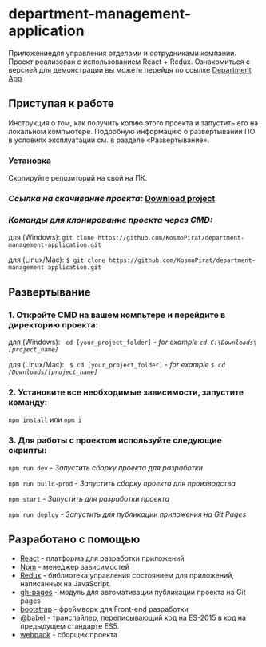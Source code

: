 # department-management-application

Приложениедля управления отделами и сотрудниками компании. Проект реализован с использованием React + Redux. Ознакомиться с версией для демонстрации вы можете перейдя по ссылке [Department App](https://kosmopirat.github.io/department-management-application/)

## Приступая к работе

Инструкция о том, как получить копию этого проекта и запустить его на локальном компьютере. Подробную информацию о развертывании ПО в условиях эксплуатации см. в разделе «Развертывание».

### Установка

Скопируйте репозиторий на свой на ПК. 

### *Ссылка на скачивание проекта:* [Download project](https://github.com/KosmoPirat/department-management-application/archive/develop.zip)

### *Команды для клонирование проекта через CMD:*

для (Windows): ` git clone https://github.com/KosmoPirat/department-management-application.git `

для (Linux/Mac): ` $ git clone https://github.com/KosmoPirat/department-management-application.git `

## Развертывание

### 1. Откройте CMD на вашем компьтере и перейдите в директорию проекта:

для (Windows): ` cd [your_project_folder]` - *for example `cd C:\Downloads\[project_name] `*

для (Linux/Mac): ` $ cd [your_project_folder]` - *for example `$ cd /Downloads/[project_name] `*

### 2. Установите все необходимые зависимости, запустите команду:

` npm install `  или  ` npm i `

### 3. Для работы с проектом используйте следующие скрипты:

` npm run dev ` - *Запустить сборку проекта для разработки*

` npm run build-prod ` - *Запустить сборку проекта для производства*

` npm start ` - *Запустить для разработки проекта*

` npm run deploy ` - *Запустить для публикации приложения на Git Pages*

## Разработано с помощью

* [React](https://reactjs.org/docs/) - платформа для разработки приложений
* [Npm](https://www.npmjs.com/) - менеджер зависимостей
* [Redux](https://redux.js.org/introduction/getting-started) - библиотека управления состоянием для приложений, написанных на JavaScript.
* [gh-pages](https://www.npmjs.com/package/gh-pages) - модуль для автоматизации публикации проекта на Git pages
* [bootstrap](https://getbootstrap.com/) - фреймворк для Front-end разработки
* [@babel](https://babeljs.io/) - транспайлер, переписывающий код на ES-2015 в код на предыдущем стандарте ES5.
* [webpack](https://webpack.js.org/) - сборщик проекта
